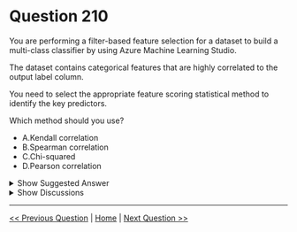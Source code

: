 # Question 210

You are performing a filter-based feature selection for a dataset to build a multi-class classifier by using Azure Machine Learning Studio.

The dataset contains categorical features that are highly correlated to the output label column.

You need to select the appropriate feature scoring statistical method to identify the key predictors.

Which method should you use?

- A.Kendall correlation
- B.Spearman correlation
- C.Chi-squared
- D.Pearson correlation

<details>
  <summary>Show Suggested Answer</summary>

<strong>C</strong><br>

</details>

<details>
  <summary>Show Discussions</summary>

<blockquote><p><strong>Yilu</strong> <code>(Thu 12 Nov 2020 05:37)</code> - <em>Upvotes: 47</em></p><p>I think the answer should be C. Chi-squared as both label and features are categorical.</p></blockquote>
<blockquote><p><strong>roncil</strong> <code>(Sat 12 Aug 2023 14:00)</code> - <em>Upvotes: 1</em></p><p>agreed, chi-squared for categoric</p></blockquote>
<blockquote><p><strong>febriyanasn</strong> <code>(Tue 10 Aug 2021 03:16)</code> - <em>Upvotes: 3</em></p><p>Chi-Squared: Labels and features can be text or numeric. Use this method for computing feature importance for two categorical columns.

https://docs.microsoft.com/en-us/azure/machine-learning/studio-module-reference/filter-based-feature-selection</p></blockquote>

<blockquote><p><strong>Gitty</strong> <code>(Fri 12 Feb 2021 10:25)</code> - <em>Upvotes: 15</em></p><p>C is the answer. Your choice of a filter selection method depends in part on what sort of input data you have. The requirement for all Pearson Correlation, Spearman Correlation and Fisher Score methods is &quot;features must be numeric&quot;. But for Chi Squared, the requirement is &quot;features can be text or numeric&quot; so you can use this method for computing feature importance for categorical columns.

See the table at this link:
https://docs.microsoft.com/en-us/azure/machine-learning/studio-module-reference/filter-based-feature-selection</p></blockquote>

<blockquote><p><strong>Laredo</strong> <code>(Tue 18 May 2021 23:15)</code> - <em>Upvotes: 1</em></p><p>i agree. Besides, the dataset here has categorical features while Pearson Corr. is for continuous variables.</p></blockquote>
<blockquote><p><strong>nicorg5</strong> <code>(Fri 13 Sep 2024 07:01)</code> - <em>Upvotes: 1</em></p><p>I think the correct is C too</p></blockquote>
<blockquote><p><strong>NullVoider_0</strong> <code>(Thu 20 Jun 2024 07:59)</code> - <em>Upvotes: 1</em></p><p>The best statistical method to use for filter-based feature selection in this multi-class classification scenario with categorical features is Chi-squared.

The chi-squared test measures dependence between categorical variables. It will identify categorical features that have a statistically significant correlation with the label column.</p></blockquote>

<blockquote><p><strong>InversaRadice</strong> <code>(Mon 03 Jun 2024 14:11)</code> - <em>Upvotes: 1</em></p><p>Its fun because in this answer explanation is stated:
&quot;Pearson&#x27;s correlation coefficient is the test statistics that measures the statistical relationship, or association, between two 
__continuous variables__.&quot; so the answer can&#x27;t be Pearson ... !!!</p></blockquote>
<blockquote><p><strong>fhlos</strong> <code>(Wed 27 Dec 2023 21:30)</code> - <em>Upvotes: 1</em></p><p>C - ChatGPT</p></blockquote>
<blockquote><p><strong>mkk888</strong> <code>(Mon 25 Dec 2023 19:57)</code> - <em>Upvotes: 1</em></p><p>Chi-sqaure works for categorical data the rest don&#x27;t so it should be the answer</p></blockquote>
<blockquote><p><strong>krishna1818</strong> <code>(Wed 29 Nov 2023 11:25)</code> - <em>Upvotes: 1</em></p><p>When features as well as label are categorical values we can use chi-squared method</p></blockquote>
<blockquote><p><strong>ajay0011</strong> <code>(Sat 07 Oct 2023 03:57)</code> - <em>Upvotes: 1</em></p><p>C is correct</p></blockquote>
<blockquote><p><strong>phdykd</strong> <code>(Tue 15 Aug 2023 21:32)</code> - <em>Upvotes: 1</em></p><p>C is the answer.</p></blockquote>
<blockquote><p><strong>Padilha</strong> <code>(Wed 19 Jul 2023 22:51)</code> - <em>Upvotes: 1</em></p><p>Those &quot;correct answers&quot; were not made by data scientists for sure.</p></blockquote>
<blockquote><p><strong>synapse</strong> <code>(Wed 14 Sep 2022 04:40)</code> - <em>Upvotes: 2</em></p><p>Chi-squared. It&#x27;s categorial.</p></blockquote>
<blockquote><p><strong>newuu</strong> <code>(Wed 15 Jun 2022 14:06)</code> - <em>Upvotes: 3</em></p><p>The answer should be C. 
Chi-Squared
      Feature -&gt; Numeric | Text
      Label -&gt;  Numeric | Text

Pearson | Kendall | Spearman | Fisher Score
Feature -&gt; Numeric
Label -&gt; Numeric | Text

https://docs.microsoft.com/en-us/azure/machine-learning/studio-module-reference/filter-based-feature-selection</p></blockquote>

<blockquote><p><strong>dija123</strong> <code>(Mon 13 Jun 2022 16:36)</code> - <em>Upvotes: 1</em></p><p>Agree with C</p></blockquote>
<blockquote><p><strong>RyanTsai</strong> <code>(Tue 22 Mar 2022 07:40)</code> - <em>Upvotes: 1</em></p><p>agree: Chi-squared</p></blockquote>
<blockquote><p><strong>slash_nyk</strong> <code>(Sun 16 Jan 2022 04:54)</code> - <em>Upvotes: 2</em></p><p>the answer is C</p></blockquote>
<blockquote><p><strong>rishi_ram</strong> <code>(Sat 27 Nov 2021 17:52)</code> - <em>Upvotes: 2</em></p><p>Answer is definitely C: Chi Squared is used in Categorical features and . Pearson is used for continuous not categorical</p></blockquote>

</details>

---

[<< Previous Question](question_209.md) | [Home](../index.md) | [Next Question >>](question_211.md)
